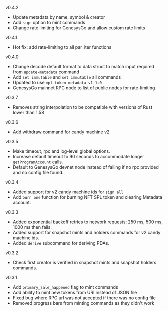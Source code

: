 v0.4.2
* Update metadata by name, symbol & creator
* Add `sign` option to mint commands
* Change rate limiting for GenesysGo and allow custom rate limits

v0.4.1
* Hot fix: add rate-limiting to all par_iter functions

v0.4.0
* Change decode default format to data struct to match input required from `update-metadata` command
* Add `set immutable` and `set immutable` all commands
* Updated to use `mpl-token-metadata v1.1.0`
* GenesysGo mainnet RPC node to list of public nodes for rate-limiting

v0.3.7
* Removes string interpolation to be compatible with versions of Rust lower than 1.58

v0.3.6
* Add withdraw command for candy machine v2

v0.3.5
* Make timeout, rpc and log-level global options.
* Increase default timeout to 90 seconds to accommodate longer `getProgramAccount` calls.
* Default to GenesysGo devnet node instead of failing if no rpc provided and no config file found.

v0.3.4
* Added support for v2 candy machine ids for `sign all`
* Add `burn one` function for burning NFT SPL token and clearing Metadata account.

v0.3.3

* Added exponential backoff retries to network requests: 250 ms, 500 ms, 1000 ms then fails.
* Added support for snapshot mints and holders commands for v2 candy machine ids.
* Added `derive` subcommand for deriving PDAs.

v0.3.2

* Check first creator is verified in snapshot mints and snapshot holders commands.


v0.3.1

* Add `primary_sale_happened` flag to mint commands
* Add ability to mint new tokens from URI instead of JSON file
* Fixed bug where RPC url was not accepted if there was no config file
* Removed progress bars from minting commands as they didn't work